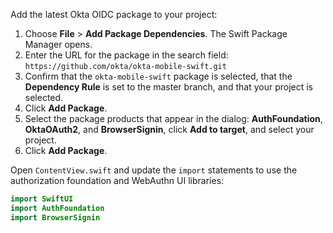 Add the latest Okta OIDC package to your project:

1. Choose **File** > **Add Package Dependencies**. The Swift Package Manager opens.
1. Enter the URL for the package in the search field:
`https://github.com/okta/okta-mobile-swift.git`
1. Confirm that the `okta-mobile-swift` package is selected, that the **Dependency Rule** is set to the master branch, and that your project is selected.
1. Click **Add Package**.
1. Select the package products that appear in the dialog: **AuthFoundation**, **OktaOAuth2**, and **BrowserSignin**, click **Add to target**, and select your project.
1. Click **Add Package**.

Open `ContentView.swift` and update the `import` statements to use the authorization foundation and WebAuthn UI libraries:

```swift
import SwiftUI
import AuthFoundation
import BrowserSignin
```
